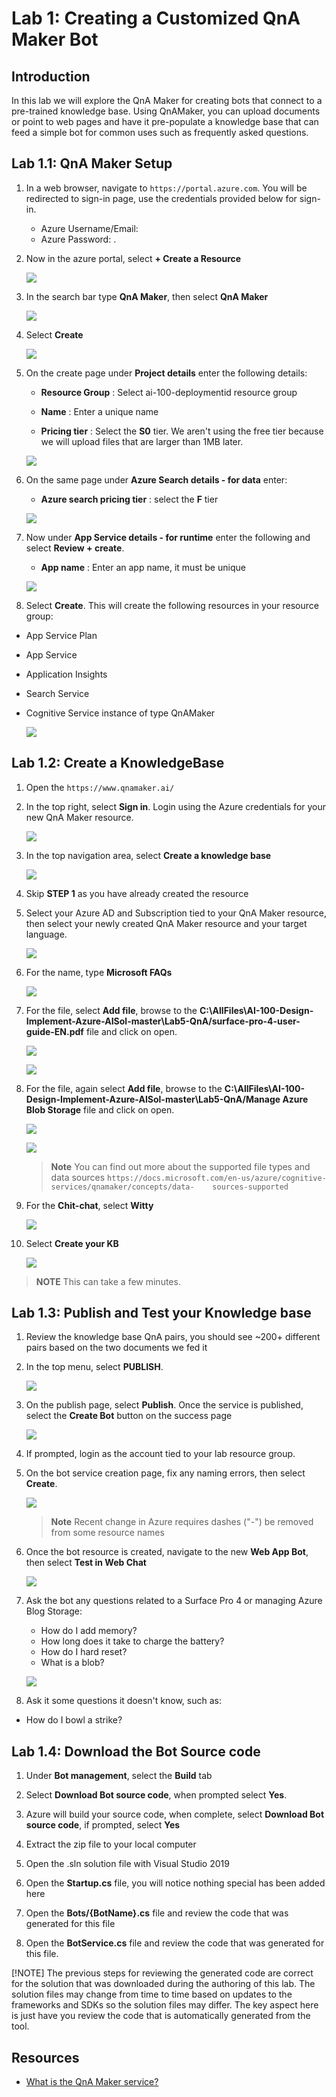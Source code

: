 # Lab 1: Creating a Customized QnA Maker Bot

## Introduction

In this lab we will explore the QnA Maker for creating bots that connect to a pre-trained knowledge base.  Using QnAMaker, you can upload documents or point to web pages and have it pre-populate a knowledge base that can feed a simple bot for common uses such as frequently asked questions.

## Lab 1.1: QnA Maker Setup

1. In a web browser, navigate to ```https://portal.azure.com```. You will be redirected to sign-in page, use the credentials provided below for sign-in.
    * Azure Username/Email: <inject key="AzureAdUserEmail"></inject>
    * Azure Password: <inject key="AzureAdUserPassword"></inject>.

2. Now in the azure portal, select **+ Create a Resource**

   ![](./images/img1.png)

3. In the search bar type **QnA Maker**, then select **QnA Maker**

   ![](./images/img2.png)

4. Select **Create**
  
   ![](./images/img3.png)
   
5. On the create page under **Project details** enter the following details:
   
   - **Resource Group** : Select ai-100-deploymentid resource group
   
   - **Name** : Enter a unique name 
   
   - **Pricing tier** : Select the **S0** tier. We aren't using the free tier because we will upload files that are larger than 1MB later.
   
   ![](./images/img4.png)
   
6. On the same page under **Azure Search details - for data** enter:
   
   - **Azure search pricing tier** : select the **F** tier
   
   ![](./images/img5.png)
   
7. Now under **App Service details - for runtime** enter the following and select **Review + create**.
   
   - **App name** : Enter an app name, it must be unique
   
   ![](./images/img6.png)

10. Select **Create**.  This will create the following resources in your resource group:

- App Service Plan
- App Service
- Application Insights
- Search Service
- Cognitive Service instance of type QnAMaker

  ![](./images/img7.png)

## Lab 1.2: Create a KnowledgeBase

1. Open the ```https://www.qnamaker.ai/```

1. In the top right, select **Sign in**.  Login using the Azure credentials for your new QnA Maker resource.

   ![](./images/img8.png)

1. In the top navigation area, select **Create a knowledge base**

   ![](./images/img9.png)

1. Skip **STEP 1** as you have already created the resource

1. Select your Azure AD and Subscription tied to your QnA Maker resource, then select your newly created QnA Maker resource and your target language.

   ![](./images/img10.png)

1. For the name, type **Microsoft FAQs**

   ![](./images/img11.png)

1. For the file, select **Add file**, browse to the **C:\AllFiles\AI-100-Design-Implement-Azure-AISol-master\Lab5-QnA/surface-pro-4-user-guide-EN.pdf** file and click on open.

   ![](./images/img12.png)
   
   ![](./images/img13.png)

1. For the file, again select **Add file**, browse to the **C:\AllFiles\AI-100-Design-Implement-Azure-AISol-master\Lab5-QnA/Manage Azure Blob Storage** file and click on open.

   ![](./images/img15.png)

   ![](./images/img14.png)


      > **Note** You can find out more about the supported file types and data sources ```https://docs.microsoft.com/en-us/azure/cognitive-services/qnamaker/concepts/data-    sources-supported```

1. For the **Chit-chat**, select **Witty**

   ![](./images/img16.png)

1. Select **Create your KB**

   ![](./images/img17.png)

> **NOTE** This can take a few minutes.

## Lab 1.3: Publish and Test your Knowledge base

1. Review the knowledge base QnA pairs, you should see ~200+ different pairs based on the two documents we fed it

1. In the top menu, select **PUBLISH**.  

   ![](./images/img18.png)

1. On the publish page, select **Publish**.  Once the service is published, select the **Create Bot** button on the success page

   ![](./images/img19.png)

1. If prompted, login as the account tied to your lab resource group.

1. On the bot service creation page, fix any naming errors, then select **Create**.

   ![](./images/img20.png)

   > **Note**  Recent change in Azure requires dashes ("-") be removed from some resource names

1. Once the bot resource is created, navigate to the new **Web App Bot**, then select **Test in Web Chat**

   ![](./images/img21.png)

1. Ask the bot any questions related to a Surface Pro 4 or managing Azure Blog Storage:

      - How do I add memory?
      - How long does it take to charge the battery?
      - How do I hard reset?
      - What is a blob?

      ![](./images/img22.png)
      
1. Ask it some questions it doesn't know, such as:

- How do I bowl a strike?

## Lab 1.4: Download the Bot Source code

1. Under **Bot management**, select the **Build** tab

1. Select **Download Bot source code**, when prompted select **Yes**.  

1. Azure will build your source code, when complete, select **Download Bot source code**, if prompted, select **Yes**

1. Extract the zip file to your local computer

1. Open the .sln solution file with Visual Studio 2019

1. Open the **Startup.cs** file, you will notice nothing special has been added here

1. Open the **Bots/{BotName}.cs** file and review the code that was generated for this file

1. Open the **BotService.cs** file and review the code that was generated for this file.

[!NOTE] The previous steps for reviewing the generated code are correct for the solution that was downloaded during the authoring of this lab.  The solution files may change from time to time based on updates to the frameworks and SDKs so the solution files may differ.  The key aspect here is just have you review the code that is automatically generated from the tool.


## Resources

- [What is the QnA Maker service?](https://docs.microsoft.com/en-us/azure/cognitive-services/qnamaker/overview/overview)
